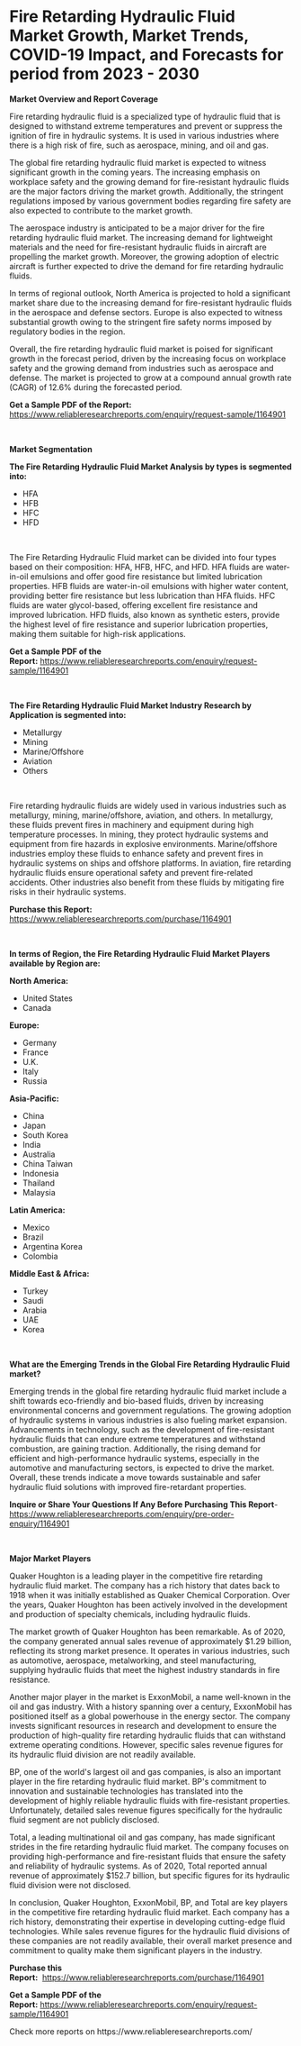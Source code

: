 <p><h1>Fire Retarding Hydraulic Fluid Market Growth, Market Trends, COVID-19 Impact, and Forecasts for period from 2023 - 2030</h1></p><p><strong>Market Overview and Report Coverage</strong></p>
<p><p>Fire retarding hydraulic fluid is a specialized type of hydraulic fluid that is designed to withstand extreme temperatures and prevent or suppress the ignition of fire in hydraulic systems. It is used in various industries where there is a high risk of fire, such as aerospace, mining, and oil and gas.</p><p>The global fire retarding hydraulic fluid market is expected to witness significant growth in the coming years. The increasing emphasis on workplace safety and the growing demand for fire-resistant hydraulic fluids are the major factors driving the market growth. Additionally, the stringent regulations imposed by various government bodies regarding fire safety are also expected to contribute to the market growth.</p><p>The aerospace industry is anticipated to be a major driver for the fire retarding hydraulic fluid market. The increasing demand for lightweight materials and the need for fire-resistant hydraulic fluids in aircraft are propelling the market growth. Moreover, the growing adoption of electric aircraft is further expected to drive the demand for fire retarding hydraulic fluids.</p><p>In terms of regional outlook, North America is projected to hold a significant market share due to the increasing demand for fire-resistant hydraulic fluids in the aerospace and defense sectors. Europe is also expected to witness substantial growth owing to the stringent fire safety norms imposed by regulatory bodies in the region.</p><p>Overall, the fire retarding hydraulic fluid market is poised for significant growth in the forecast period, driven by the increasing focus on workplace safety and the growing demand from industries such as aerospace and defense. The market is projected to grow at a compound annual growth rate (CAGR) of 12.6% during the forecasted period.</p></p>
<p><strong>Get a Sample PDF of the Report:</strong> <a href="https://www.reliableresearchreports.com/enquiry/request-sample/1164901">https://www.reliableresearchreports.com/enquiry/request-sample/1164901</a></p>
<p>&nbsp;</p>
<p><strong>Market Segmentation</strong></p>
<p><strong>The Fire Retarding Hydraulic Fluid Market Analysis by types is segmented into:</strong></p>
<p><ul><li>HFA</li><li>HFB</li><li>HFC</li><li>HFD</li></ul></p>
<p>&nbsp;</p>
<p><p>The Fire Retarding Hydraulic Fluid market can be divided into four types based on their composition: HFA, HFB, HFC, and HFD. HFA fluids are water-in-oil emulsions and offer good fire resistance but limited lubrication properties. HFB fluids are water-in-oil emulsions with higher water content, providing better fire resistance but less lubrication than HFA fluids. HFC fluids are water glycol-based, offering excellent fire resistance and improved lubrication. HFD fluids, also known as synthetic esters, provide the highest level of fire resistance and superior lubrication properties, making them suitable for high-risk applications.</p></p>
<p><strong>Get a Sample PDF of the Report:</strong>&nbsp;<a href="https://www.reliableresearchreports.com/enquiry/request-sample/1164901">https://www.reliableresearchreports.com/enquiry/request-sample/1164901</a></p>
<p>&nbsp;</p>
<p><strong>The Fire Retarding Hydraulic Fluid Market Industry Research by Application is segmented into:</strong></p>
<p><ul><li>Metallurgy</li><li>Mining</li><li>Marine/Offshore</li><li>Aviation</li><li>Others</li></ul></p>
<p>&nbsp;</p>
<p><p>Fire retarding hydraulic fluids are widely used in various industries such as metallurgy, mining, marine/offshore, aviation, and others. In metallurgy, these fluids prevent fires in machinery and equipment during high temperature processes. In mining, they protect hydraulic systems and equipment from fire hazards in explosive environments. Marine/offshore industries employ these fluids to enhance safety and prevent fires in hydraulic systems on ships and offshore platforms. In aviation, fire retarding hydraulic fluids ensure operational safety and prevent fire-related accidents. Other industries also benefit from these fluids by mitigating fire risks in their hydraulic systems.</p></p>
<p><strong>Purchase this Report:</strong>&nbsp; <a href="https://www.reliableresearchreports.com/purchase/1164901">https://www.reliableresearchreports.com/purchase/1164901</a></p>
<p>&nbsp;</p>
<p><strong>In terms of Region, the Fire Retarding Hydraulic Fluid Market Players available by Region are:</strong></p>
<p>
    <p> <strong> North America: </strong>
        <ul>
            <li>United States</li>
            <li>Canada</li>
        </ul>
        </p> 
    <p> <strong> Europe: </strong>
        <ul>
            <li>Germany</li>
            <li>France</li>
            <li>U.K.</li>
            <li>Italy</li>
            <li>Russia</li>
        </ul>
        </p> 
    <p> <strong> Asia-Pacific: </strong>
        <ul>
            <li>China</li>
            <li>Japan</li>
            <li>South Korea</li>
            <li>India</li>
            <li>Australia</li>
            <li>China Taiwan</li>
            <li>Indonesia</li>
            <li>Thailand</li>
            <li>Malaysia</li>
        </ul>
        </p> 
    <p> <strong> Latin America: </strong>
        <ul>
            <li>Mexico</li>
            <li>Brazil</li>
            <li>Argentina Korea</li>
            <li>Colombia</li>
        </ul>
        </p> 
    <p> <strong> Middle East & Africa: </strong>
        <ul>
            <li>Turkey</li>
            <li>Saudi</li>
            <li>Arabia</li>
            <li>UAE</li>
            <li>Korea</li>
        </ul>
    </p>
    </p>
<p>&nbsp;</p>
<p><strong>What are the Emerging Trends in the Global Fire Retarding Hydraulic Fluid market?</strong></p>
<p><p>Emerging trends in the global fire retarding hydraulic fluid market include a shift towards eco-friendly and bio-based fluids, driven by increasing environmental concerns and government regulations. The growing adoption of hydraulic systems in various industries is also fueling market expansion. Advancements in technology, such as the development of fire-resistant hydraulic fluids that can endure extreme temperatures and withstand combustion, are gaining traction. Additionally, the rising demand for efficient and high-performance hydraulic systems, especially in the automotive and manufacturing sectors, is expected to drive the market. Overall, these trends indicate a move towards sustainable and safer hydraulic fluid solutions with improved fire-retardant properties.</p></p>
<p><strong>Inquire or Share Your Questions If Any Before Purchasing This Report</strong>- <a href="https://www.reliableresearchreports.com/enquiry/pre-order-enquiry/1164901">https://www.reliableresearchreports.com/enquiry/pre-order-enquiry/1164901</a></p>
<p>&nbsp;</p>
<p><strong>Major Market Players</strong></p>
<p><p>Quaker Houghton is a leading player in the competitive fire retarding hydraulic fluid market. The company has a rich history that dates back to 1918 when it was initially established as Quaker Chemical Corporation. Over the years, Quaker Houghton has been actively involved in the development and production of specialty chemicals, including hydraulic fluids.</p><p>The market growth of Quaker Houghton has been remarkable. As of 2020, the company generated annual sales revenue of approximately $1.29 billion, reflecting its strong market presence. It operates in various industries, such as automotive, aerospace, metalworking, and steel manufacturing, supplying hydraulic fluids that meet the highest industry standards in fire resistance.</p><p>Another major player in the market is ExxonMobil, a name well-known in the oil and gas industry. With a history spanning over a century, ExxonMobil has positioned itself as a global powerhouse in the energy sector. The company invests significant resources in research and development to ensure the production of high-quality fire retarding hydraulic fluids that can withstand extreme operating conditions. However, specific sales revenue figures for its hydraulic fluid division are not readily available.</p><p>BP, one of the world's largest oil and gas companies, is also an important player in the fire retarding hydraulic fluid market. BP's commitment to innovation and sustainable technologies has translated into the development of highly reliable hydraulic fluids with fire-resistant properties. Unfortunately, detailed sales revenue figures specifically for the hydraulic fluid segment are not publicly disclosed.</p><p>Total, a leading multinational oil and gas company, has made significant strides in the fire retarding hydraulic fluid market. The company focuses on providing high-performance and fire-resistant fluids that ensure the safety and reliability of hydraulic systems. As of 2020, Total reported annual revenue of approximately $152.7 billion, but specific figures for its hydraulic fluid division were not disclosed.</p><p>In conclusion, Quaker Houghton, ExxonMobil, BP, and Total are key players in the competitive fire retarding hydraulic fluid market. Each company has a rich history, demonstrating their expertise in developing cutting-edge fluid technologies. While sales revenue figures for the hydraulic fluid divisions of these companies are not readily available, their overall market presence and commitment to quality make them significant players in the industry.</p></p>
<p><strong>Purchase this Report:</strong>&nbsp;&nbsp;<a href="https://www.reliableresearchreports.com/purchase/1164901">https://www.reliableresearchreports.com/purchase/1164901</a></p>
<p></p>
<p><strong>Get a Sample PDF of the Report:</strong>&nbsp;<a href="https://www.reliableresearchreports.com/enquiry/request-sample/1164901">https://www.reliableresearchreports.com/enquiry/request-sample/1164901</a></p>
<p>Check more reports on https://www.reliableresearchreports.com/</p>